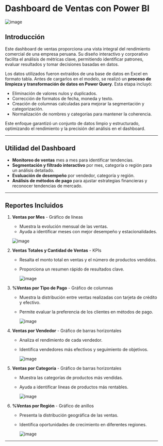 # Dashboard de Ventas con Power BI

![image](https://github.com/user-attachments/assets/da0efbd2-afae-4bd8-99e9-560f07a55c53)


## Introducción
Este dashboard de ventas proporciona una vista integral del rendimiento comercial de una empresa peruana. Su diseño interactivo y corporativo facilita el análisis de métricas clave, permitiendo identificar patrones, evaluar resultados y tomar decisiones basadas en datos.

Los datos utilizados fueron extraídos de una base de datos en Excel en formato tabla. Antes de cargarlos en el modelo, se realizó un **proceso de limpieza y transformación de datos en Power Query**. Esta etapa incluyó:
- Eliminación de valores nulos y duplicados.
- Corrección de formatos de fecha, moneda y texto.
- Creación de columnas calculadas para mejorar la segmentación y categorización.
- Normalización de nombres y categorías para mantener la coherencia.
  
Este enfoque garantizó un conjunto de datos limpio y estructurado, optimizando el rendimiento y la precisión del análisis en el dashboard.

---

## Utilidad del Dashboard
- **Monitoreo de ventas** mes a mes para identificar tendencias.
- **Segmentación y filtrado interactivo** por mes, categoría o región para un análisis detallado.
- **Evaluación de desempeño** por vendedor, categoría y región.
- **Análisis de métodos de pago** para ajustar estrategias financieras y reconocer tendencias de mercado.

---

## Reportes Incluidos
1. **Ventas por Mes** - Gráfico de líneas
   - Muestra la evolución mensual de las ventas.
   - Ayuda a identificar meses con mejor desempeño y estacionalidades.
     
   ![image](https://github.com/user-attachments/assets/699dbbf3-e138-486e-84a4-e6da5f007052)


2. **Ventas Totales y Cantidad de Ventas** - KPIs
   - Resalta el monto total en ventas y el número de productos vendidos.
   - Proporciona un resumen rápido de resultados clave.
     
     ![image](https://github.com/user-attachments/assets/b55b035c-b0ea-40df-b2dd-ae648b415ccd)


3. **%Ventas por Tipo de Pago** - Gráfico de columnas
   - Muestra la distribución entre ventas realizadas con tarjeta de crédito y efectivo.
   - Permite evaluar la preferencia de los clientes en métodos de pago.

     ![image](https://github.com/user-attachments/assets/ecb2c204-4743-45aa-874a-644064cabf84)


4. **Ventas por Vendedor** - Gráfico de barras horizontales
   - Analiza el rendimiento de cada vendedor.
   - Identifica vendedores más efectivos y seguimiento de objetivos.

     ![image](https://github.com/user-attachments/assets/5cb47273-89f1-4dc6-b785-33a6d26bd2b7)


5. **Ventas por Categoría** - Gráfico de barras horizontales
   - Muestra las categorías de productos más vendidas.
   - Ayuda a identificar líneas de productos más rentables.

     ![image](https://github.com/user-attachments/assets/e527d12f-81fe-4d40-ad94-043fee7d3471)


6. **%Ventas por Región** - Gráfico de anillos
   - Presenta la distribución geográfica de las ventas.
   - Identifica oportunidades de crecimiento en diferentes regiones.
     
     ![image](https://github.com/user-attachments/assets/b4c04928-3a7a-4d9b-bcce-0aba7d94838c)


---


